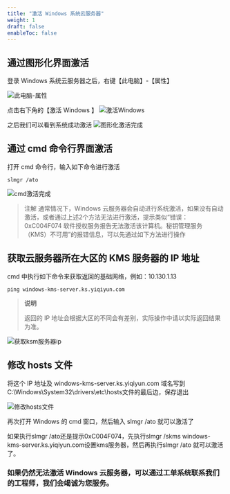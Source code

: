 ```yaml
---
title: "激活 Windows 系统云服务器"
weight: 1
draft: false
enableToc: false
---
```


## 通过图形化界面激活

登录 Windows 系统云服务器之后，右键【此电脑】-【属性】

![此电脑-属性](/compute/vm/_images/activation_of_winOS_1.png)

点击右下角的【激活 Windows 】
![激活Windows](/compute/vm/_images/activation_of_winOS_2.png)

之后我们可以看到系统成功激活
![图形化激活完成](/compute/vm/_images/activation_of_winOS_3.png)

## 通过 cmd 命令行界面激活

打开 cmd 命令行，输入如下命令进行激活
```
slmgr /ato
```
![cmd激活完成](/compute/vm/_images/activation_of_winOS_4.png)

>注解
>通常情况下，Windows 云服务器会自动进行系统激活，如果没有自动激活，或者通过上述2个方法无法进行激活，提示类似“错误：0xC004F074 软件授权服务报告无法激活该计算机。秘钥管理服务（KMS）不可用”的报错信息，可以先通过如下方法进行操作

## 获取云服务器所在大区的 KMS 服务器的 IP 地址

cmd 中执行如下命令来获取返回的基础网络，例如：10.130.1.13
```
ping windows-kms-server.ks.yiqiyun.com
```

>**说明**
>
>返回的 IP 地址会根据大区的不同会有差别，实际操作中请以实际返回结果为准。

![获取ksm服务器ip](/compute/vm/_images/activation_of_winOS_5.png)

## 修改 hosts 文件

将这个 IP 地址及 windows-kms-server.ks.yiqiyun.com 域名写到C:\Windows\System32\drivers\etc\hosts文件的最后边，保存退出

![修改hosts文件](/compute/vm/_images/activation_of_winOS_6.png)

再次打开 Windows 的 cmd 窗口，然后输入 slmgr /ato 就可以激活了

如果执行slmgr /ato还是提示0xC004F074，先执行slmgr /skms windows-kms-server.ks.yiqiyun.com设置kms服务器，然后再执行slmgr /ato 就可以激活了。

### 如果仍然无法激活 Windows 云服务器，可以通过工单系统联系我们的工程师，我们会竭诚为您服务。